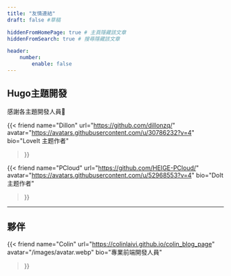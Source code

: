 ```yaml
---
title: "友情連結"
draft: false #草稿

hiddenFromHomePage: true # 主頁隱藏該文章
hiddenFromSearch: true # 搜尋隱藏該文章

header:
    number:
        enable: false
---
```


<!--more-->

## Hugo主題開發

感謝各主題開發人員🥰

{{<
    friend
    name="Dillon"
    url="https://github.com/dillonzq/"
    avatar="https://avatars.githubusercontent.com/u/30786232?v=4"
    bio="LoveIt 主题作者"
>}}

{{<
    friend
    name="PCloud"
    url="https://github.com/HEIGE-PCloud/"
    avatar="https://avatars.githubusercontent.com/u/52968553?v=4"
    bio="DoIt 主题作者"
>}}

---

## 夥伴

{{<
    friend
    name="Colin"
    url="https://colinlaivi.github.io/colin_blog_page"
    avatar="/images/avatar.webp"
    bio="專業前端開發人員"
>}}
